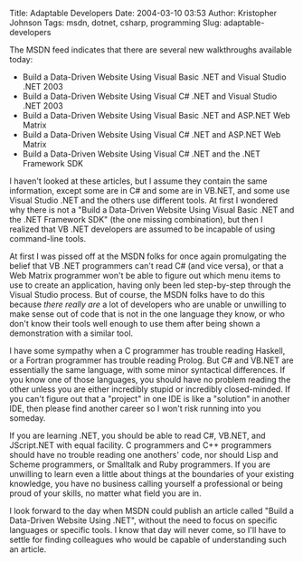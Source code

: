 Title: Adaptable Developers
Date: 2004-03-10 03:53
Author: Kristopher Johnson
Tags: msdn, dotnet, csharp, programming
Slug: adaptable-developers

The MSDN feed indicates that there are several new walkthroughs
available today:

-   Build a Data-Driven Website Using Visual Basic .NET and Visual Studio .NET 2003
-   Build a Data-Driven Website Using Visual C# .NET and Visual Studio .NET 2003
-   Build a Data-Driven Website Using Visual Basic .NET and ASP.NET Web Matrix
-   Build a Data-Driven Website Using Visual C# .NET and ASP.NET Web Matrix
-   Build a Data-Driven Website Using Visual C# .NET and the .NET Framework SDK

I haven't looked at these articles, but I assume they contain the same
information, except some are in C# and some are in VB.NET, and some use
Visual Studio .NET and the others use different tools. At first I
wondered why there is not a "Build a Data-Driven Website Using Visual
Basic .NET and the .NET Framework SDK" (the one missing combination),
but then I realized that VB .NET developers are assumed to be incapable
of using command-line tools.

At first I was pissed off at the MSDN folks for once again promulgating
the belief that VB .NET programmers can't read C# (and vice versa), or
that a Web Matrix programmer won't be able to figure out which menu
items to use to create an application, having only been led step-by-step
through the Visual Studio process. But of course, the MSDN folks have to
do this because *there really are* a lot of developers who are unable or
unwilling to make sense out of code that is not in the one language they
know, or who don't know their tools well enough to use them after being
shown a demonstration with a similar tool.

I have some sympathy when a C programmer has trouble reading Haskell, or
a Fortran programmer has trouble reading Prolog. But C\# and VB.NET are
essentially the same language, with some minor syntactical differences.
If you know one of those languages, you should have no problem reading
the other unless you are either incredibly stupid or incredibly
closed-minded. If you can't figure out that a "project" in one IDE is
like a "solution" in another IDE, then please find another career so I
won't risk running into you someday.

If you are learning .NET, you should be able to read C\#, VB.NET, and
JScript.NET with equal facility. C programmers and C++ programmers
should have no trouble reading one anothers' code, nor should Lisp and
Scheme programmers, or Smalltalk and Ruby programmers. If you are
unwilling to learn even a little about things at the boundaries of your
existing knowledge, you have no business calling yourself a professional
or being proud of your skills, no matter what field you are in.

I look forward to the day when MSDN could publish an article called
"Build a Data-Driven Website Using .NET", without the need to focus on
specific languages or specific tools. I know that day will never come,
so I'll have to settle for finding colleagues who would be capable of
understanding such an article.

